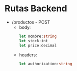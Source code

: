 # Rutas Backend
- /productos - POST 
    - body:
        ```ts
        let nombre:string
        let stock:int
        let price:decimal

        ```
    - headers:
        ```ts
        let authorization:string 
        ```
